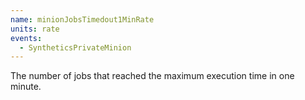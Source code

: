 ```yaml
---
name: minionJobsTimedout1MinRate
units: rate
events:
  - SyntheticsPrivateMinion
---
```


The number of jobs that reached the maximum execution time in one minute.